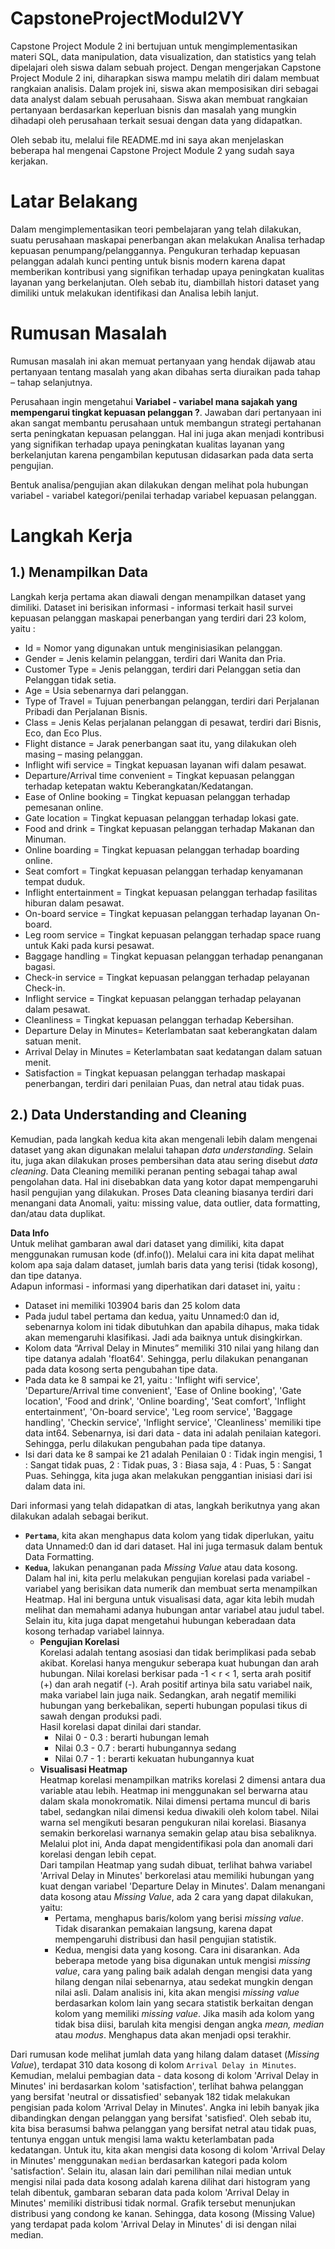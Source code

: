 # CapstoneProjectModul2VY
Capstone Project Module 2 ini bertujuan untuk mengimplementasikan materi SQL, data manipulation, data visualization, dan statistics yang telah dipelajari oleh siswa dalam sebuah project. Dengan mengerjakan Capstone Project Module 2 ini, diharapkan siswa mampu melatih diri dalam membuat rangkaian analisis. Dalam projek ini, siswa akan memposisikan diri sebagai data analyst dalam sebuah perusahaan. Siswa akan membuat rangkaian pertanyaan berdasarkan keperluan bisnis dan masalah yang mungkin dihadapi oleh perusahaan terkait sesuai dengan data yang didapatkan.

Oleh sebab itu, melalui file README.md ini saya akan menjelaskan beberapa hal mengenai Capstone Project Module 2 yang sudah saya kerjakan. 

# **Latar Belakang**  
Dalam mengimplementasikan teori pembelajaran yang telah dilakukan, suatu perusahaan maskapai penerbangan akan melakukan Analisa terhadap kepuasan penumpang/pelanggannya. Pengukuran terhadap kepuasan pelanggan adalah kunci penting untuk bisnis modern karena dapat memberikan kontribusi yang signifikan terhadap upaya peningkatan kualitas layanan yang berkelanjutan. Oleh sebab itu, diambillah histori dataset yang dimiliki untuk melakukan identifikasi dan Analisa lebih lanjut. 

# **Rumusan Masalah**  
Rumusan masalah ini akan memuat pertanyaan yang hendak dijawab atau pertanyaan tentang masalah yang akan dibahas serta diuraikan pada tahap – tahap selanjutnya.  

Perusahaan ingin mengetahui **Variabel - variabel mana sajakah yang mempengarui tingkat kepuasan pelanggan ?**. Jawaban dari pertanyaan ini akan sangat membantu perusahaan untuk membangun strategi pertahanan serta peningkatan kepuasan pelanggan. Hal ini juga akan menjadi kontribusi yang signifikan terhadap upaya peningkatan kualitas layanan yang berkelanjutan karena pengambilan keputusan didasarkan pada data serta pengujian.  

Bentuk analisa/pengujian akan dilakukan dengan melihat pola hubungan variabel - variabel kategori/penilai terhadap variabel kepuasan pelanggan.  

# **Langkah Kerja**  
## **1.) Menampilkan Data**
Langkah kerja pertama akan diawali dengan menampilkan dataset yang dimiliki. Dataset ini berisikan informasi - informasi terkait hasil survei kepuasan pelanggan maskapai penerbangan yang terdiri dari 23 kolom, yaitu :  
* Id                        = Nomor yang digunakan untuk menginisiasikan pelanggan.  
* Gender                    = Jenis kelamin pelanggan, terdiri dari Wanita dan Pria.  
* Customer Type             = Jenis pelanggan, terdiri dari Pelanggan setia dan Pelanggan tidak setia.  
* Age                       = Usia sebenarnya dari pelanggan.  
* Type of Travel            = Tujuan penerbangan pelanggan, terdiri dari Perjalanan Pribadi dan Perjalanan Bisnis.  
* Class                     = Jenis Kelas perjalanan pelanggan di pesawat, terdiri dari Bisnis, Eco, dan Eco Plus.  
* Flight distance           = Jarak penerbangan saat itu, yang dilakukan oleh masing – masing pelanggan.  
* Inflight wifi service     = Tingkat kepuasan layanan wifi dalam pesawat. 
* Departure/Arrival time convenient = Tingkat kepuasan pelanggan terhadap ketepatan waktu Keberangkatan/Kedatangan. 
* Ease of Online booking    = Tingkat kepuasan pelanggan terhadap pemesanan online.   
* Gate location             = Tingkat kepuasan pelanggan terhadap lokasi gate.   
* Food and drink            = Tingkat kepuasan pelanggan terhadap Makanan dan Minuman.  
* Online boarding           = Tingkat kepuasan pelanggan terhadap boarding online.   
* Seat comfort              = Tingkat kepuasan pelanggan terhadap kenyamanan tempat duduk.   
* Inflight entertainment    = Tingkat kepuasan pelanggan terhadap fasilitas hiburan dalam pesawat.   
* On-board service          = Tingkat kepuasan pelanggan terhadap layanan On-board.  
* Leg room service          = Tingkat kepuasan pelanggan terhadap space ruang untuk Kaki pada kursi pesawat.  
* Baggage handling          = Tingkat kepuasan pelanggan terhadap penanganan bagasi.  
* Check-in service          = Tingkat kepuasan pelanggan terhadap pelayanan Check-in.  
* Inflight service          = Tingkat kepuasan pelanggan terhadap pelayanan dalam pesawat.  
* Cleanliness               = Tingkat kepuasan pelanggan terhadap Kebersihan.  
* Departure Delay in Minutes= Keterlambatan saat keberangkatan dalam satuan menit.  
* Arrival Delay in Minutes  = Keterlambatan saat kedatangan dalam satuan menit.  
* Satisfaction              = Tingkat kepuasan pelanggan terhadap maskapai penerbangan, terdiri dari penilaian Puas, dan netral atau tidak puas.

## **2.) Data Understanding and Cleaning**  
Kemudian, pada langkah kedua kita akan mengenali lebih dalam mengenai dataset yang akan digunakan melalui tahapan *data understanding*. Selain itu, juga akan dilakukan proses pembersihan data atau sering disebut *data cleaning*. Data Cleaning memiliki peranan penting sebagai tahap awal pengolahan data. Hal ini disebabkan data yang kotor dapat mempengaruhi hasil pengujian yang dilakukan. Proses Data cleaning biasanya terdiri dari menangani data Anomali, yaitu: missing value, data outlier, data formatting, dan/atau data duplikat.  

**Data Info**  
Untuk melihat gambaran awal dari dataset yang dimiliki, kita dapat menggunakan rumusan kode (df.info()). Melalui cara ini kita dapat melihat kolom apa saja dalam dataset, jumlah baris data yang terisi (tidak kosong), dan tipe datanya.  
Adapun informasi - informasi yang diperhatikan dari dataset ini, yaitu : 
-   Dataset ini memiliki 103904 baris dan 25 kolom data  
-   Pada judul tabel pertama dan kedua, yaitu Unnamed:0 dan id, sebenarnya kolom ini tidak dibutuhkan dan apabila dihapus, maka tidak akan memengaruhi klasifikasi. Jadi ada baiknya untuk disingkirkan. 
-	Kolom data “Arrival Delay in Minutes” memiliki 310 nilai yang hilang dan tipe datanya adalah 'float64'. Sehingga, perlu dilakukan penanganan pada data kosong serta pengubahan tipe data.  
-   Pada data ke 8 sampai ke 21, yaitu : 'Inflight wifi service', 'Departure/Arrival time convenient', 'Ease of Online booking', 'Gate location', 'Food and drink', 'Online boarding', 'Seat comfort', 'Inflight entertainment', 'On-board service', 'Leg room service', 'Baggage handling', 'Checkin service', 'Inflight service', 'Cleanliness' memiliki tipe data int64. Sebenarnya, isi dari data - data ini adalah penilaian kategori. Sehingga, perlu dilakukan pengubahan pada tipe datanya.  
-   Isi dari data ke 8 sampai ke 21 adalah Penilaian 0 : Tidak ingin mengisi, 1 : Sangat tidak puas, 2 : Tidak puas, 3 : Biasa saja, 4 : Puas, 5 : Sangat Puas. Sehingga, kita juga akan melakukan penggantian inisiasi dari isi dalam data ini.  

Dari informasi yang telah didapatkan di atas, langkah berikutnya yang akan dilakukan adalah sebagai berikut.  
- **`Pertama`**, kita akan menghapus data kolom yang tidak diperlukan, yaitu data Unnamed:0 dan id dari dataset. Hal ini juga termasuk dalam bentuk Data Formatting. 
- **`Kedua`**, lakukan penanganan pada *Missing Value* atau data kosong.  
Dalam hal ini, kita perlu melakukan pengujian korelasi pada variabel - variabel yang berisikan data numerik dan membuat serta menampilkan Heatmap. Hal ini berguna untuk visualisasi data, agar kita lebih mudah melihat dan memahami adanya hubungan antar variabel atau judul tabel. Selain itu, kita juga dapat mengetahui hubungan keberadaan data kosong terhadap variabel lainnya.    
  - **Pengujian Korelasi**  
Korelasi adalah tentang asosiasi dan tidak berimplikasi pada sebab akibat. Korelasi hanya mengukur seberapa kuat hubungan dan arah hubungan. Nilai korelasi berkisar pada -1 < r < 1, serta arah positif (+) dan arah negatif (-). Arah positif artinya bila satu variabel naik, maka variabel lain juga naik. Sedangkan, arah negatif memiliki hubungan yang berkebalikan, seperti hubungan populasi tikus di sawah dengan produksi padi.  
    Hasil korelasi dapat dinilai dari standar.  
      - Nilai 0 - 0.3     : berarti hubungan lemah
      - Nilai 0.3 - 0.7   : berarti hubungannya sedang
      - Nilai 0.7 - 1     : berarti kekuatan hubungannya kuat  
  - **Visualisasi Heatmap**  
Heatmap korelasi menampilkan matriks korelasi 2 dimensi antara dua variable atau lebih. Heatmap ini menggunakan sel berwarna atau dalam skala monokromatik. Nilai dimensi pertama muncul di baris tabel, sedangkan nilai dimensi kedua diwakili oleh kolom tabel. Nilai warna sel mengikuti besaran pengukuran nilai korelasi. Biasanya semakin berkorelasi warnanya semakin gelap atau bisa sebaliknya. Melalui plot ini, Anda dapat mengidentifikasi pola dan anomali dari korelasi dengan lebih cepat.  
Dari tampilan Heatmap yang sudah dibuat, terlihat bahwa variabel 'Arrival Delay in Minutes' berkorelasi atau memiliki hubungan yang kuat dengan variabel 'Departure Delay in Minutes'. Dalam menangani data kosong atau *Missing Value*, ada 2 cara yang dapat dilakukan, yaitu:  
      - Pertama, menghapus baris/kolom yang berisi *missing value*. Tidak disarankan pemakaian langsung, karena dapat mempengaruhi distribusi dan hasil pengujian statistik.  
      - Kedua, mengisi data yang kosong. Cara ini disarankan. Ada beberapa metode yang bisa digunakan untuk mengisi *missing value*, cara yang paling baik adalah dengan mengisi data yang hilang dengan nilai sebenarnya, atau sedekat mungkin dengan nilai asli. Dalam analisis ini, kita akan  mengisi *missing value* berdasarkan kolom lain yang secara statistik berkaitan dengan kolom yang memiliki *missing value*. Jika masih ada kolom yang tidak bisa diisi, barulah kita mengisi dengan angka *mean, median* atau *modus*. Menghapus data akan menjadi opsi terakhir.  

Dari rumusan kode melihat jumlah data yang hilang dalam dataset (*Missing Value*), terdapat 310 data kosong di kolom `Arrival Delay in Minutes`. Kemudian, melalui  pembagian data - data kosong di kolom 'Arrival Delay in Minutes' ini berdasarkan kolom 'satisfaction', terlihat bahwa pelanggan yang bersifat 'neutral or dissatisfied' sebanyak 182 tidak melakukan pengisian pada kolom 'Arrival Delay in Minutes'. Angka ini lebih banyak jika dibandingkan dengan pelanggan yang bersifat 'satisfied'. Oleh sebab itu, kita bisa berasumsi bahwa pelanggan yang bersifat netral atau tidak puas, tentunya enggan untuk mengisi lama waktu keterlambatan pada kedatangan. Untuk itu, kita akan mengisi data kosong di kolom 'Arrival Delay in Minutes' menggunakan `median` berdasarkan kategori pada kolom 'satisfaction'. Selain itu, alasan lain dari pemilihan nilai median untuk mengisi nilai pada data kosong adalah karena dilihat dari histogram yang telah dibentuk, gambaran sebaran data pada kolom 'Arrival Delay in Minutes' memiliki distribusi tidak normal. Grafik tersebut menunjukan distribusi yang condong ke kanan. Sehingga, data kosong (Missing Value) yang terdapat pada kolom 'Arrival Delay in Minutes' di isi dengan nilai median. 




























































